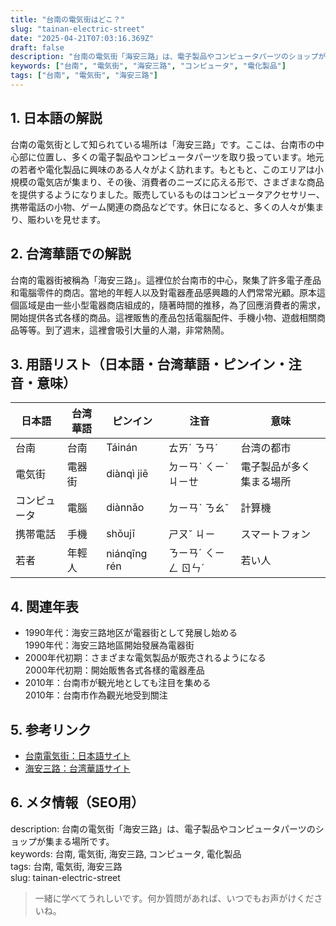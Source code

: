 ```yaml
---
title: "台南の電気街はどこ？"
slug: "tainan-electric-street"
date: "2025-04-21T07:03:16.369Z"
draft: false
description: "台南の電気街「海安三路」は、電子製品やコンピュータパーツのショップが集まる場所です。"
keywords: ["台南", "電気街", "海安三路", "コンピュータ", "電化製品"]
tags: ["台南", "電気街", "海安三路"]
---
```


## 1. 日本語の解説  
台南の電気街として知られている場所は「海安三路」です。ここは、台南市の中心部に位置し、多くの電子製品やコンピュータパーツを取り扱っています。地元の若者や電化製品に興味のある人々がよく訪れます。もともと、このエリアは小規模の電気店が集まり、その後、消費者のニーズに応える形で、さまざまな商品を提供するようになりました。販売しているものはコンピュータアクセサリー、携帯電話の小物、ゲーム関連の商品などです。休日になると、多くの人々が集まり、賑わいを見せます。

## 2. 台湾華語での解説  
台南的電器街被稱為「海安三路」。這裡位於台南市的中心，聚集了許多電子產品和電腦零件的商店。當地的年輕人以及對電器產品感興趣的人們常常光顧。原本這個區域是由一些小型電器商店組成的，隨著時間的推移，為了回應消費者的需求，開始提供各式各樣的商品。這裡販售的產品包括電腦配件、手機小物、遊戲相關商品等等。到了週末，這裡會吸引大量的人潮，非常熱鬧。

## 3. 用語リスト（日本語・台湾華語・ピンイン・注音・意味）  
| 日本語       | 台湾華語         | ピンイン        | 注音          | 意味                     |
|---------------|-----------------|----------------|--------------|-------------------------|
| 台南          | 台南            | Táinán         | ㄊㄞˊ ㄋㄢˊ   | 台湾の都市              |
| 電気街       | 電器街          | diànqì jiē     | ㄉㄧㄢˋ ㄑㄧˋ ㄐㄧㄝ | 電子製品が多く集まる場所 |
| コンピュータ   | 電腦            | diànnǎo        | ㄉㄧㄢˋ ㄋㄠˇ  | 計算機                   |
| 携帯電話     | 手機            | shǒujī         | ㄕㄡˇ ㄐㄧ     | スマートフォン           |
| 若者          | 年輕人          | niánqīng rén   | ㄋㄧㄢˊ ㄑㄧㄥ ㄖㄣˊ | 若い人                   |

## 4. 関連年表  
- 1990年代：海安三路地区が電器街として発展し始める  
  1990年代：海安三路地區開始發展為電器街  
- 2000年代初期：さまざまな電気製品が販売されるようになる  
  2000年代初期：開始販售各式各樣的電器產品  
- 2010年：台南市が観光地としても注目を集める  
  2010年：台南市作為觀光地受到關注  

## 5. 参考リンク  
- [台南電気街：日本語サイト](https://tabimame.com/25566/)
- [海安三路：台湾華語サイト](https://www.tainan.gov.tw/tainan/file)

## 6. メタ情報（SEO用）  
description: 台南の電気街「海安三路」は、電子製品やコンピュータパーツのショップが集まる場所です。  
keywords: 台南, 電気街, 海安三路, コンピュータ, 電化製品  
tags: 台南, 電気街, 海安三路  
slug: tainan-electric-street  

> 一緒に学べてうれしいです。何か質問があれば、いつでもお声がけくださいね。